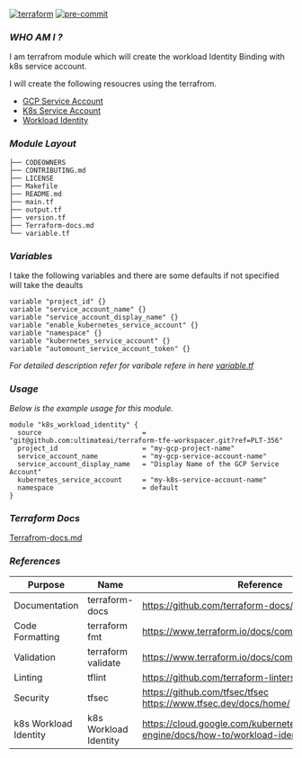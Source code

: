 [![terraform](https://img.shields.io/badge/terraform-%23623CE4?style=flat-square&logo=terraform&logoColor=white)](https://www.terraform.io/)
[![pre-commit](https://img.shields.io/badge/pre--commit-enabled-brightgreen?logo=pre-commit&logoColor=white)](https://github.com/pre-commit/pre-commit)
### *WHO AM I ?*

I am terrafrom module which will create the workload Identity Binding with k8s service account.

I will create the following resoucres using the terrafrom.

- [GCP Service Account](https://cloud.google.com/iam/docs/service-accounts)
- [K8s Service Account](https://cloud.google.com/kubernetes-engine/docs/how-to/kubernetes-service-accounts)
- [Workload Identity](https://cloud.google.com/kubernetes-engine/docs/how-to/workload-identity)


### *Module Layout*

```
├── CODEOWNERS
├── CONTRIBUTING.md
├── LICENSE
├── Makefile
├── README.md
├── main.tf
├── output.tf
├── version.tf
├── Terraform-docs.md
└── variable.tf

```


### *Variables*

I take the following variables and there are some defaults if not specified will take the deaults

```
variable "project_id" {}
variable "service_account_name" {}
variable "service_account_display_name" {}
variable "enable_kubernetes_service_account" {}
variable "namespace" {}
variable "kubernetes_service_account" {}
variable "automount_service_account_token" {}
```
*For detailed description refer for varibale refere in here [variable.tf](variable.tf)*

### *Usage*

*Below is the example usage for this module.*

```
module "k8s_workload_identity" {
  source                         = "git@github.com:ultimateai/terraform-tfe-workspacer.git?ref=PLT-356"
  project_id                     = "my-gcp-project-name"
  service_account_name           = "my-gcp-service-account-name"
  service_account_display_name   = "Display Name of the GCP Service Account"
  kubernetes_service_account     = "my-k8s-service-account-name"
  namespace                      = default
}
```

### *Terraform Docs*

[Terrafrom-docs.md](Terraform-docs.md)


### *References*

| Purpose | Name | Reference |
|---|---|---|
| Documentation | terraform-docs | https://github.com/terraform-docs/terraform-docs |
| Code Formatting | terraform fmt | https://www.terraform.io/docs/commands/fmt.html |
| Validation | terraform validate | https://www.terraform.io/docs/commands/validate.html |
| Linting | tflint | https://github.com/terraform-linters/tflint |
| Security | tfsec | https://github.com/tfsec/tfsec https://www.tfsec.dev/docs/home/ |
| k8s Workload Identity | k8s Workload Identity | https://cloud.google.com/kubernetes-engine/docs/how-to/workload-identity|